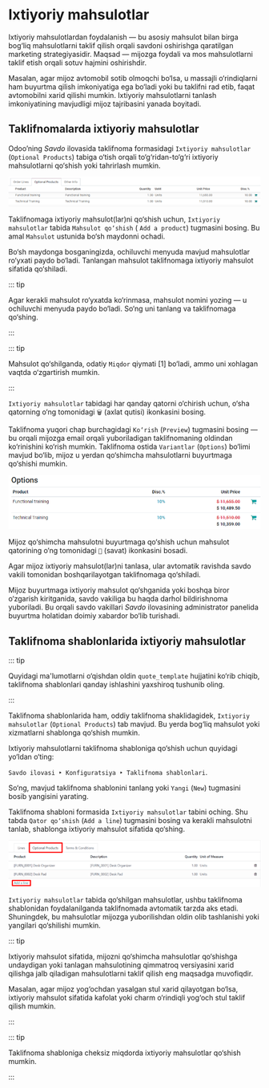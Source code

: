 # Ixtiyoriy mahsulotlar

Ixtiyoriy mahsulotlardan foydalanish — bu asosiy mahsulot bilan birga bog‘liq mahsulotlarni taklif qilish orqali savdoni
oshirishga qaratilgan marketing strategiyasidir. Maqsad — mijozga foydali va mos mahsulotlarni taklif etish orqali sotuv
hajmini oshirishdir.

Masalan, agar mijoz avtomobil sotib olmoqchi bo‘lsa, u massajli o‘rindiqlarni ham buyurtma qilish imkoniyatiga ega
bo‘ladi yoki bu taklifni rad etib, faqat avtomobilni xarid qilishi mumkin. Ixtiyoriy mahsulotlarni tanlash
imkoniyatining mavjudligi mijoz tajribasini yanada boyitadi.

## Taklifnomalarda ixtiyoriy mahsulotlar

Odoo’ning *Savdo* ilovasida taklifnoma formasidagi `Ixtiyoriy mahsulotlar` (`Optional Products`) tabiga o‘tish orqali
to‘g‘ridan-to‘g‘ri ixtiyoriy mahsulotlarni qo‘shish yoki tahrirlash mumkin.

![Odoo Sales’da taklifnomalarga ixtiyoriy mahsulotlarni qo‘shish.](optional_products/optional-products-tab.png)

Taklifnomaga ixtiyoriy mahsulot(lar)ni qo‘shish uchun, `Ixtiyoriy mahsulotlar` tabida `Mahsulot qo‘shish` (
`Add a product`) tugmasini bosing. Bu amal `Mahsulot` ustunida bo‘sh maydonni ochadi.

Bo‘sh maydonga bosganingizda, ochiluvchi menyuda mavjud mahsulotlar ro‘yxati paydo bo‘ladi. Tanlangan mahsulot
taklifnomaga ixtiyoriy mahsulot sifatida qo‘shiladi.

::: tip

Agar kerakli mahsulot ro‘yxatda ko‘rinmasa, mahsulot nomini yozing — u ochiluvchi menyuda paydo bo‘ladi. So‘ng uni
tanlang va taklifnomaga qo‘shing.

:::

::: tip

Mahsulot qo‘shilganda, odatiy `Miqdor` qiymati [1] bo‘ladi, ammo uni xohlagan vaqtda o‘zgartirish mumkin.

:::

`Ixtiyoriy mahsulotlar` tabidagi har qanday qatorni o‘chirish uchun, o‘sha qatorning o‘ng tomonidagi `🗑️` (axlat qutisi)
ikonkasini bosing.

Taklifnoma yuqori chap burchagidagi `Ko‘rish` (`Preview`) tugmasini bosing — bu orqali mijozga email orqali
yuboriladigan taklifnomaning oldindan ko‘rinishini ko‘rish mumkin. Taklifnoma ostida `Variantlar` (`Options`) bo‘limi
mavjud bo‘lib, mijoz u yerdan qo‘shimcha mahsulotlarni buyurtmaga qo‘shishi mumkin.

![Odoo Sales’da taklifnoma ko‘rinishini oldindan ko‘rish.](optional_products/optional-products-checkout.png)

Mijoz qo‘shimcha mahsulotni buyurtmaga qo‘shish uchun mahsulot qatorining o‘ng tomonidagi `🛒` (savat) ikonkasini bosadi.

Agar mijoz ixtiyoriy mahsulot(lar)ni tanlasa, ular avtomatik ravishda savdo vakili tomonidan boshqarilayotgan
taklifnomaga qo‘shiladi.

Mijoz buyurtmaga ixtiyoriy mahsulot qo‘shganida yoki boshqa biror o‘zgarish kiritganida, savdo vakiliga bu haqda darhol
bildirishnoma yuboriladi. Bu orqali savdo vakillari *Savdo* ilovasining administrator panelida buyurtma holatidan doimiy
xabardor bo‘lib turishadi.

## Taklifnoma shablonlarida ixtiyoriy mahsulotlar

::: tip

Quyidagi ma'lumotlarni o‘qishdan oldin `quote_template` hujjatini ko‘rib chiqib, taklifnoma shablonlari qanday
ishlashini yaxshiroq tushunib oling.

:::

Taklifnoma shablonlarida ham, oddiy taklifnoma shaklidagidek, `Ixtiyoriy mahsulotlar` (`Optional Products`) tab mavjud.
Bu yerda bog‘liq mahsulot yoki xizmatlarni shablonga qo‘shish mumkin.

Ixtiyoriy mahsulotlarni taklifnoma shabloniga qo‘shish uchun quyidagi yo‘ldan o‘ting:

`Savdo ilovasi ‣ Konfiguratsiya ‣ Taklifnoma shablonlari`.

So‘ng, mavjud taklifnoma shablonini tanlang yoki `Yangi` (`New`) tugmasini bosib yangisini yarating.

Taklifnoma shabloni formasida `Ixtiyoriy mahsulotlar` tabini oching. Shu tabda `Qator qo‘shish` (`Add a line`) tugmasini
bosing va kerakli mahsulotni tanlab, shablonga ixtiyoriy mahsulot sifatida qo‘shing.

![Odoo Sales’da taklifnoma shablonidagi ixtiyoriy mahsulotlar.](optional_products/optional-products-tab-quotation-template.png)

`Ixtiyoriy mahsulotlar` tabida qo‘shilgan mahsulotlar, ushbu taklifnoma shablonidan foydalanilganda taklifnomada
avtomatik tarzda aks etadi. Shuningdek, bu mahsulotlar mijozga yuborilishdan oldin olib tashlanishi yoki yangilari
qo‘shilishi mumkin.

::: tip

Ixtiyoriy mahsulot sifatida, mijozni qo‘shimcha mahsulotlar qo‘shishga undaydigan yoki tanlagan mahsulotining qimmatroq
versiyasini xarid qilishga jalb qiladigan mahsulotlarni taklif qilish eng maqsadga muvofiqdir.

Masalan, agar mijoz yog‘ochdan yasalgan stul xarid qilayotgan bo‘lsa, ixtiyoriy mahsulot sifatida kafolat yoki charm
o‘rindiqli yog‘och stul taklif qilish mumkin.

:::

::: tip

Taklifnoma shabloniga cheksiz miqdorda ixtiyoriy mahsulotlar qo‘shish mumkin.

:::
